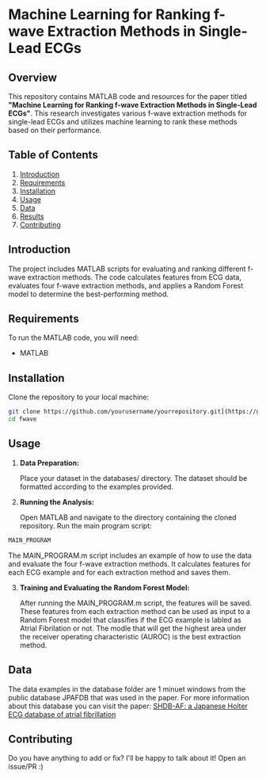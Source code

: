 # Machine Learning for Ranking f-wave Extraction Methods in Single-Lead ECGs

## Overview

This repository contains MATLAB code and resources for the paper titled **"Machine Learning for Ranking f-wave Extraction Methods in Single-Lead ECGs"**. This research investigates various f-wave extraction methods for single-lead ECGs and utilizes machine learning to rank these methods based on their performance.

## Table of Contents

1. [Introduction](#introduction)
2. [Requirements](#requirements)
3. [Installation](#installation)
4. [Usage](#usage)
5. [Data](#data)
6. [Results](#results)
7. [Contributing](#contributing)


## Introduction

The project includes MATLAB scripts for evaluating and ranking different f-wave extraction methods. The code calculates features from ECG data, evaluates four f-wave extraction methods, and applies a Random Forest model to determine the best-performing method.

## Requirements

To run the MATLAB code, you will need:

- MATLAB

## Installation

Clone the repository to your local machine:

```bash
git clone https://github.com/yourusername/yourrepository.git](https://github.com/noambenmoshe/fwave.git
cd fwave
```

## Usage

1. **Data Preparation:**
   
   Place your dataset in the databases/ directory. The dataset should be formatted according to the examples provided.

3. **Running the Analysis:**
   
   Open MATLAB and navigate to the directory containing the cloned repository.
Run the main program script:
```bash
MAIN_PROGRAM
```
The MAIN_PROGRAM.m script includes an example of how to use the data and evaluate the four f-wave extraction methods. It calculates features for each ECG example and for each extraction method and saves them.

3. **Training and Evaluating the Random Forest Model:**
   
   After running the MAIN_PROGRAM.m script, the features will be saved. These features from each extraction method can be used as input to a Random Forest model that classifies if the ECG example is labled as Atrial Fibrilation or not. 
The modle that will get the highest area under the receiver operating characteristic (AUROC) is the best extraction method.

## Data

The data examples in the database folder are 1 minuet windows from the public database JPAFDB that was used in the paper.
For more information about this database you can visit the paper: [SHDB-AF: a Japanese Holter ECG database of atrial fibrillation](https://www.researchgate.net/publication/381704611_SHDB-AF_a_Japanese_Holter_ECG_database_of_atrial_fibrillation)



## Contributing

 Do you have anything to add or fix? I'll be happy to talk about it! Open an issue/PR :)
